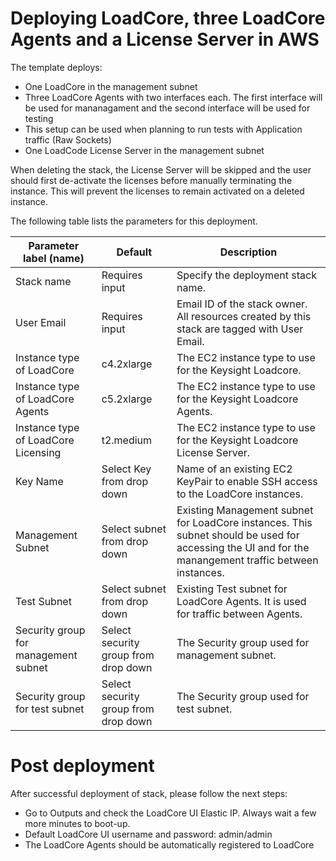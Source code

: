 # Deploying LoadCore, three LoadCore Agents and a License Server in AWS

The template deploys:
- One LoadCore in the management subnet
- Three LoadCore Agents with two interfaces each. The first interface will be used for mananagament and the second interface will be used for testing
- This setup can be used when planning to run tests with Application traffic (Raw Sockets)
- One LoadCode License Server in the management subnet

When deleting the stack, the License Server will be skipped and the user should first de-activate the licenses before manually terminating the instance. This will prevent the licenses to remain activated on a deleted instance.

The following table lists the parameters for this deployment.

| **Parameter label (name)**                   | **Default**            | **Description**  |
| ----------------------- | ----------------- | ----- |
| Stack name            | Requires input   | Specify the deployment stack name. |
| User Email      | Requires input       | Email ID of the stack owner. All resources created by this stack are tagged with User Email. |
| Instance type of LoadCore | c4.2xlarge | The EC2 instance type to use for the Keysight Loadcore. |
| Instance type of LoadCore Agents | c5.2xlarge | The EC2 instance type to use for the Keysight Loadcore Agents. |
| Instance type of LoadCore Licensing | t2.medium | The EC2 instance type to use for the Keysight Loadcore License Server. |
| Key Name                   | Select Key from drop down            | Name of an existing EC2 KeyPair to enable SSH access to the LoadCore instances.  |
| Management Subnet | Select subnet from drop down | Existing Management subnet for LoadCore instances. This subnet should be used for accessing the UI and for the manangement traffic between instances. |
| Test Subnet | Select subnet from drop down | Existing Test subnet for LoadCore Agents. It is used for traffic between Agents.  |
| Security group for management subnet | Select security group from drop down | The Security group used for management subnet. |
| Security group for test subnet | Select security group from drop down | The Security group used for test subnet. |


# Post deployment
After successful deployment of stack, please follow the next steps:
- Go to Outputs and check the LoadCore UI Elastic IP. Always wait a few more minutes to boot-up.
- Default LoadCore UI username and password: admin/admin
- The LoadCore Agents should be automatically registered to LoadCore